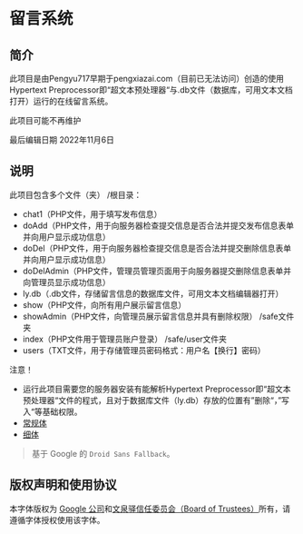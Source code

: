 # 留言系统

## 简介
此项目是由Pengyu717早期于pengxiazai.com（目前已无法访问）创造的使用Hypertext Preprocessor即“超文本预处理器“与.db文件（数据库，可用文本文档打开）运行的在线留言系统。

此项目可能不再维护

最后编辑日期 2022年11月6日
## 说明
此项目包含多个文件（夹）
/根目录：
- chat1（PHP文件，用于填写发布信息）
- doAdd（PHP文件，用于向服务器检查提交信息是否合法并提交发布信息表单并向用户显示成功信息）
- doDel（PHP文件，用于向服务器检查提交信息是否合法并提交删除信息表单并向用户显示成功信息）
- doDelAdmin（PHP文件，管理员管理页面用于向服务器提交删除信息表单并向管理员显示成功信息）
- ly.db（.db文件，存储留言信息的数据库文件，可用文本文档编辑器打开）
- show（PHP文件，向所有用户展示留言信息）
- showAdmin（PHP文件，向管理员展示留言信息并具有删除权限）
/safe文件夹
- index（PHP文件用于管理员账户登录）
/safe/user文件夹
- users（TXT文件，用于存储管理员密码格式：用户名【换行】密码）

注意！
- 运行此项目需要您的服务器安装有能解析Hypertext Preprocessor即“超文本预处理器“文件的程式，且对于数据库文件（ly.db）存放的位置有”删除“，”写入“等基础权限。
 - [常规体](fonts/wqy-microhei-0.2.0-beta.ttc)
 - [细体](fonts/wqy-microhei-lite-0.2.0-beta.ttc)

> 基于 Google 的 `Droid Sans Fallback`。

## 版权声明和使用协议
本字体版权为 [Google 公司](https://www.google.com/intl/en/contact/)和[文泉驿信任委员会（Board of Trustees）](http://wenq.org/wqy2/index.cgi?CopyrightPolicy)所有，请遵循字体授权使用该字体。

